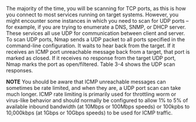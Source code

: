 The majority of the time, you will be scanning for TCP ports, as this is how you connect to most services running on target systems. However, you might encounter some instances in which you need to scan for UDP ports – for example, if you are trying to enumerate a DNS, SNMP, or DHCP server. These services all use UDP for communication between client and server. To scan UDP ports, Nmap sends a UDP packet to all ports specified in the command-line configuration. It waits to hear back from the target. If it receives an ICMP port unreachable message back from a target, that port is marked as closed. If it receives no response from the target UDP port, Nmap marks the port as open/filtered. Table 3-4 shows the UDP scan responses.

**NOTE** You should be aware that ICMP unreachable messages can sometimes be rate limited, and when they are, a UDP port scan can take much longer. ICMP rate limiting is primarily used for throttling worm or virus-like behavior and should normally be configured to allow 1% to 5% of available inbound bandwidth (at 10Mbps or 100Mbps speeds) or 100kpbs to 10,000kbps (at 1Gbps or 10Gbps speeds) to be used for ICMP traffic.